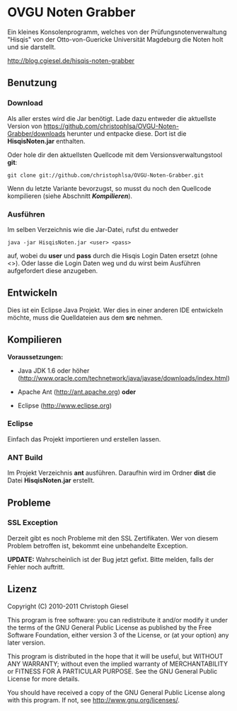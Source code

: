 # OVGU Noten Grabber

Ein kleines Konsolenprogramm, welches von der Prüfungsnotenverwaltung "Hisqis"
von der Otto-von-Guericke Universität Magdeburg die Noten holt und sie
darstellt.

<http://blog.cgiesel.de/hisqis-noten-grabber>


## Benutzung

### Download

Als aller erstes wird die Jar benötigt. Lade dazu entweder die aktuellste
Version von <https://github.com/christophlsa/OVGU-Noten-Grabber/downloads>
herunter und entpacke diese. Dort ist die **HisqisNoten.jar** enthalten.

Oder hole dir den aktuellsten Quellcode mit dem Versionsverwaltungstool **git**:

    git clone git://github.com/christophlsa/OVGU-Noten-Grabber.git

Wenn du letzte Variante bevorzugst, so musst du noch den Quellcode kompilieren
(siehe Abschnitt ***Kompilieren***).

### Ausführen

Im selben Verzeichnis wie die Jar-Datei, rufst du entweder

    java -jar HisqisNoten.jar <user> <pass>

auf, wobei du **user** und **pass** durch die Hisqis Login Daten ersetzt
(ohne <>). Oder lasse die Login Daten weg und du wirst beim Ausführen
aufgefordert diese anzugeben.


## Entwickeln

Dies ist ein Eclipse Java Projekt. Wer dies in einer anderen IDE entwickeln
möchte, muss die Quelldateien aus dem **src** nehmen.


## Kompilieren

**Voraussetzungen:**

* Java JDK 1.6 oder höher
  (<http://www.oracle.com/technetwork/java/javase/downloads/index.html>)
  
* Apache Ant
  (<http://ant.apache.org>)
**oder**
* Eclipse
  (<http://www.eclipse.org>)

### Eclipse

Einfach das Projekt importieren und erstellen lassen.

### ANT Build

Im Projekt Verzeichnis **ant** ausführen. Daraufhin wird im Ordner **dist** die
Datei **HisqisNoten.jar** erstellt.


## Probleme

### SSL Exception

Derzeit gibt es noch Probleme mit den SSL Zertifikaten. Wer von diesem Problem
betroffen ist, bekommt eine unbehandelte Exception.

**UPDATE:** Wahrscheinlich ist der Bug jetzt gefixt. Bitte melden, falls der
Fehler noch auftritt.


## Lizenz

Copyright (C) 2010-2011 Christoph Giesel

This program is free software: you can redistribute it and/or modify
it under the terms of the GNU General Public License as published by
the Free Software Foundation, either version 3 of the License, or
(at your option) any later version.

This program is distributed in the hope that it will be useful,
but WITHOUT ANY WARRANTY; without even the implied warranty of
MERCHANTABILITY or FITNESS FOR A PARTICULAR PURPOSE.  See the
GNU General Public License for more details.

You should have received a copy of the GNU General Public License
along with this program.  If not, see <http://www.gnu.org/licenses/>.
